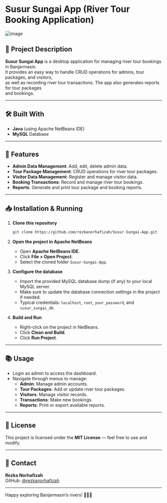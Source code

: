 # Susur Sungai App (River Tour Booking Application)

![image](https://github.com/user-attachments/assets/d73e679d-1990-4d3d-a76d-dd33d03a7025)

## 📌 Project Description
**Susur Sungai App** is a desktop application for managing river tour bookings in Banjarmasin.  
It provides an easy way to handle CRUD operations for admins, tour packages, and visitors,  
as well as recording river tour transactions. The app also generates reports for tour packages  
and bookings.

---

## 🛠️ Built With
- **Java** (using Apache NetBeans IDE)
- **MySQL** Database

---

## 🚀 Features
- **Admin Data Management**: Add, edit, delete admin data.
- **Tour Package Management**: CRUD operations for river tour packages.
- **Visitor Data Management**: Register and manage visitor data.
- **Booking Transactions**: Record and manage river tour bookings.
- **Reports**: Generate and print tour package and booking reports.

---

## 📥 Installation & Running

1. **Clone this repository**
   ```bash
   git clone https://github.com/rezkanorhafizah/Susur-Sungai-App.git
   ```

2. **Open the project in Apache NetBeans**
   - Open **Apache NetBeans IDE**.
   - Click **File > Open Project**.
   - Select the cloned folder `Susur-Sungai-App`.

3. **Configure the database**
   - Import the provided MySQL database dump (if any) to your local MySQL server.
   - Make sure to update the database connection settings in the project if needed.
   - Typical credentials: `localhost`, `root`, `your_password`, and `susur_sungai_db`.

4. **Build and Run**
   - Right-click on the project in NetBeans.
   - Click **Clean and Build**.
   - Click **Run Project**.

---

## 📚 Usage
- Login as admin to access the dashboard.
- Navigate through menus to manage:
  - **Admin**: Manage admin accounts.
  - **Tour Packages**: Add or update river tour packages.
  - **Visitors**: Manage visitor records.
  - **Transactions**: Make new bookings.
  - **Reports**: Print or export available reports.

---

## 📄 License
This project is licensed under the **MIT License** — feel free to use and modify.

---

## 🙋 Contact
**Rezka Norhafizah**  
GitHub: [@rezkanorhafizah](https://github.com/rezkanorhafizah)

---

Happy exploring Banjarmasin’s rivers! 🚤🌊✨



